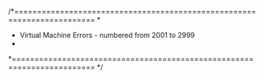 /*========================================================================
 *
 *   Virtual Machine Errors - numbered from 2001 to 2999
 * 
 *========================================================================
 */